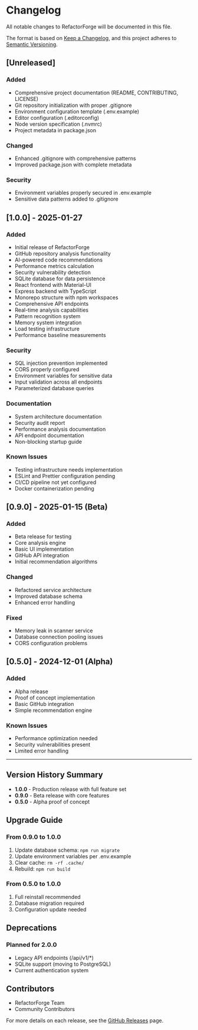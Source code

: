 # Changelog

All notable changes to RefactorForge will be documented in this file.

The format is based on [Keep a Changelog](https://keepachangelog.com/en/1.0.0/),
and this project adheres to [Semantic Versioning](https://semver.org/spec/v2.0.0.html).

## [Unreleased]

### Added
- Comprehensive project documentation (README, CONTRIBUTING, LICENSE)
- Git repository initialization with proper .gitignore
- Environment configuration template (.env.example)
- Editor configuration (.editorconfig)
- Node version specification (.nvmrc)
- Project metadata in package.json

### Changed
- Enhanced .gitignore with comprehensive patterns
- Improved package.json with complete metadata

### Security
- Environment variables properly secured in .env.example
- Sensitive data patterns added to .gitignore

## [1.0.0] - 2025-01-27

### Added
- Initial release of RefactorForge
- GitHub repository analysis functionality
- AI-powered code recommendations
- Performance metrics calculation
- Security vulnerability detection
- SQLite database for data persistence
- React frontend with Material-UI
- Express backend with TypeScript
- Monorepo structure with npm workspaces
- Comprehensive API endpoints
- Real-time analysis capabilities
- Pattern recognition system
- Memory system integration
- Load testing infrastructure
- Performance baseline measurements

### Security
- SQL injection prevention implemented
- CORS properly configured
- Environment variables for sensitive data
- Input validation across all endpoints
- Parameterized database queries

### Documentation
- System architecture documentation
- Security audit report
- Performance analysis documentation
- API endpoint documentation
- Non-blocking startup guide

### Known Issues
- Testing infrastructure needs implementation
- ESLint and Prettier configuration pending
- CI/CD pipeline not yet configured
- Docker containerization pending

## [0.9.0] - 2025-01-15 (Beta)

### Added
- Beta release for testing
- Core analysis engine
- Basic UI implementation
- GitHub API integration
- Initial recommendation algorithms

### Changed
- Refactored service architecture
- Improved database schema
- Enhanced error handling

### Fixed
- Memory leak in scanner service
- Database connection pooling issues
- CORS configuration problems

## [0.5.0] - 2024-12-01 (Alpha)

### Added
- Alpha release
- Proof of concept implementation
- Basic GitHub integration
- Simple recommendation engine

### Known Issues
- Performance optimization needed
- Security vulnerabilities present
- Limited error handling

---

## Version History Summary

- **1.0.0** - Production release with full feature set
- **0.9.0** - Beta release with core features
- **0.5.0** - Alpha proof of concept

## Upgrade Guide

### From 0.9.0 to 1.0.0
1. Update database schema: `npm run migrate`
2. Update environment variables per .env.example
3. Clear cache: `rm -rf .cache/`
4. Rebuild: `npm run build`

### From 0.5.0 to 1.0.0
1. Full reinstall recommended
2. Database migration required
3. Configuration update needed

## Deprecations

### Planned for 2.0.0
- Legacy API endpoints (/api/v1/*) 
- SQLite support (moving to PostgreSQL)
- Current authentication system

## Contributors

- RefactorForge Team
- Community Contributors

For more details on each release, see the [GitHub Releases](https://github.com/yourusername/refactorforge/releases) page.